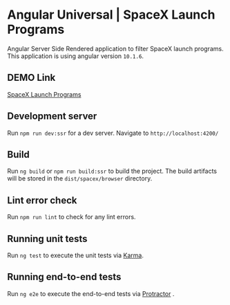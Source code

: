 # Angular Universal | SpaceX Launch Programs

Angular Server Side Rendered application to filter SpaceX launch programs. This application is using angular version `10.1.6`.

## DEMO Link

[SpaceX Launch Programs](https://determined-newton-9ae8c2.netlify.app/)

## Development server

Run `npm run dev:ssr` for a dev server. Navigate to `http://localhost:4200/`

## Build

Run `ng build` or `npm run build:ssr` to build the project. The build artifacts will be stored in the `dist/spacex/browser` directory.

## Lint error check

Run `npm run lint` to check for any lint errors.

## Running unit tests

Run `ng test` to execute the unit tests via [Karma](https://karma-runner.github.io).

## Running end-to-end tests

Run `ng e2e` to execute the end-to-end tests via [Protractor](http://www.protractortest.org/) .
